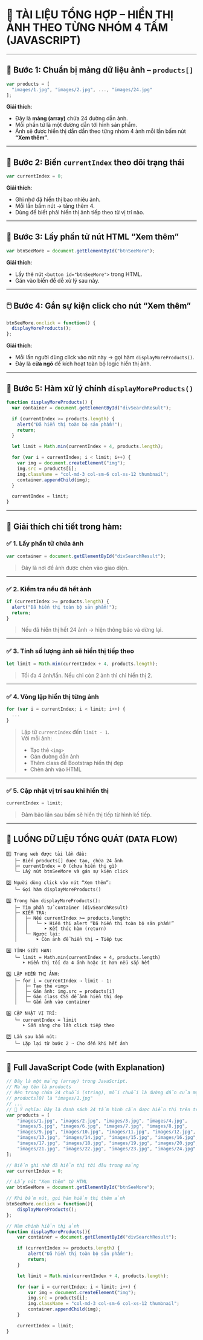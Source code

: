 
# 📘 TÀI LIỆU TỔNG HỢP – HIỂN THỊ ẢNH THEO TỪNG NHÓM 4 TẤM (JAVASCRIPT)

---

## 🧩 Bước 1: Chuẩn bị mảng dữ liệu ảnh – `products[]`

```javascript
var products = [
  "images/1.jpg", "images/2.jpg", ..., "images/24.jpg"
];
```

**Giải thích**:
- Đây là **mảng (array)** chứa 24 đường dẫn ảnh.
- Mỗi phần tử là một đường dẫn tới hình sản phẩm.
- Ảnh sẽ được hiển thị dần dần theo từng nhóm 4 ảnh mỗi lần bấm nút **“Xem thêm”**.

---

## 🔢 Bước 2: Biến `currentIndex` theo dõi trạng thái

```javascript
var currentIndex = 0;
```

**Giải thích**:
- Ghi nhớ đã hiển thị bao nhiêu ảnh.
- Mỗi lần bấm nút → tăng thêm 4.
- Dùng để biết phải hiển thị ảnh tiếp theo từ vị trí nào.

---

## 🔗 Bước 3: Lấy phần tử nút HTML “Xem thêm”

```javascript
var btnSeeMore = document.getElementById("btnSeeMore");
```

**Giải thích**:
- Lấy thẻ nút `<button id="btnSeeMore">` trong HTML.
- Gán vào biến để dễ xử lý sau này.

---

## 🖱️ Bước 4: Gắn sự kiện click cho nút “Xem thêm”

```javascript
btnSeeMore.onclick = function() {
  displayMoreProducts();
};
```

**Giải thích**:
- Mỗi lần người dùng click vào nút này → gọi hàm `displayMoreProducts()`.
- Đây là **cửa ngõ** để kích hoạt toàn bộ logic hiển thị ảnh.

---

## 🧠 Bước 5: Hàm xử lý chính `displayMoreProducts()`

```javascript
function displayMoreProducts() {
  var container = document.getElementById("divSearchResult");

  if (currentIndex >= products.length) {
    alert("Đã hiển thị toàn bộ sản phẩm!");
    return;
  }

  let limit = Math.min(currentIndex + 4, products.length);

  for (var i = currentIndex; i < limit; i++) {
    var img = document.createElement("img");
    img.src = products[i];
    img.className = "col-md-3 col-sm-6 col-xs-12 thumbnail";
    container.appendChild(img);
  }

  currentIndex = limit;
}
```

---

## 📌 Giải thích chi tiết trong hàm:

### ✅ 1. Lấy phần tử chứa ảnh
```javascript
var container = document.getElementById("divSearchResult");
```
> Đây là nơi để ảnh được chèn vào giao diện.

---

### ✅ 2. Kiểm tra nếu đã hết ảnh
```javascript
if (currentIndex >= products.length) {
  alert("Đã hiển thị toàn bộ sản phẩm!");
  return;
}
```
> Nếu đã hiển thị hết 24 ảnh → hiện thông báo và dừng lại.

---

### ✅ 3. Tính số lượng ảnh sẽ hiển thị tiếp theo
```javascript
let limit = Math.min(currentIndex + 4, products.length);
```
> Tối đa 4 ảnh/lần. Nếu chỉ còn 2 ảnh thì chỉ hiển thị 2.

---

### ✅ 4. Vòng lặp hiển thị từng ảnh
```javascript
for (var i = currentIndex; i < limit; i++) {
  ...
}
```
> Lặp từ `currentIndex` đến `limit - 1`.  
> Với mỗi ảnh:
> - Tạo thẻ `<img>`
> - Gán đường dẫn ảnh
> - Thêm class để Bootstrap hiển thị đẹp
> - Chèn ảnh vào HTML

---

### ✅ 5. Cập nhật vị trí sau khi hiển thị
```javascript
currentIndex = limit;
```
> Đảm bảo lần sau bấm sẽ hiển thị tiếp từ hình kế tiếp.

---

## 🔄 LUỒNG DỮ LIỆU TỔNG QUÁT (DATA FLOW)

```
1️⃣ Trang web được tải lần đầu:
   ├─ Biến products[] được tạo, chứa 24 ảnh
   ├─ currentIndex = 0 (chưa hiển thị gì)
   └─ Lấy nút btnSeeMore và gán sự kiện click

2️⃣ Người dùng click vào nút “Xem thêm”:
   └─ Gọi hàm displayMoreProducts()

3️⃣ Trong hàm displayMoreProducts():
   ├─ Tìm phần tử container (divSearchResult)
   ├─ KIỂM TRA:
   │   ├─ Nếu currentIndex >= products.length:
   │   │   └─ ➤ Hiển thị alert “Đã hiển thị toàn bộ sản phẩm!”
   │   │      ➤ Kết thúc hàm (return)
   │   └─ Ngược lại:
   │       ➤ Còn ảnh để hiển thị → Tiếp tục

4️⃣ TÍNH GIỚI HẠN:
   └─ limit = Math.min(currentIndex + 4, products.length)
      ➤ Hiển thị tối đa 4 ảnh hoặc ít hơn nếu sắp hết

5️⃣ LẶP HIỂN THỊ ẢNH:
   ├─ for i = currentIndex → limit - 1:
   │   ├─ Tạo thẻ <img>
   │   ├─ Gán ảnh: img.src = products[i]
   │   ├─ Gán class CSS để ảnh hiển thị đẹp
   │   └─ Gắn ảnh vào container

6️⃣ CẬP NHẬT VỊ TRÍ:
   └─ currentIndex = limit
      ➤ Sẵn sàng cho lần click tiếp theo

7️⃣ Lần sau bấm nút:
   └─ Lặp lại từ bước 2 ➝ Cho đến khi hết ảnh
```

---

## 🧾 Full JavaScript Code (with Explanation)

```javascript
// Đây là một mảng (array) trong JavaScript.
// Mảng tên là products
// Bên trong chứa 24 chuỗi (string), mỗi chuỗi là đường dẫn của một ảnh (tên file).
// products[0] là "images/1.jpg"
// ...
// 🎯 Ý nghĩa: Đây là danh sách 24 tấm hình cần được hiển thị trên trang web.
var products = [
    "images/1.jpg", "images/2.jpg", "images/3.jpg", "images/4.jpg",
    "images/5.jpg", "images/6.jpg", "images/7.jpg", "images/8.jpg",
    "images/9.jpg", "images/10.jpg", "images/11.jpg", "images/12.jpg",
    "images/13.jpg", "images/14.jpg", "images/15.jpg", "images/16.jpg",
    "images/17.jpg", "images/18.jpg", "images/19.jpg", "images/20.jpg",
    "images/21.jpg", "images/22.jpg", "images/23.jpg", "images/24.jpg"
];

// Biến ghi nhớ đã hiển thị tới đâu trong mảng
var currentIndex = 0;

// Lấy nút "Xem thêm" từ HTML
var btnSeeMore = document.getElementById("btnSeeMore");

// Khi bấm nút, gọi hàm hiển thị thêm ảnh
btnSeeMore.onclick = function(){
    displayMoreProducts();
};

// Hàm chính hiển thị ảnh
function displayMoreProducts(){
    var container = document.getElementById("divSearchResult");

    if (currentIndex >= products.length) {
        alert("Đã hiển thị toàn bộ sản phẩm!");
        return;
    }

    let limit = Math.min(currentIndex + 4, products.length);

    for (var i = currentIndex; i < limit; i++) {
        var img = document.createElement("img");
        img.src = products[i];
        img.className = "col-md-3 col-sm-6 col-xs-12 thumbnail";
        container.appendChild(img);
    }

    currentIndex = limit;
}
```

